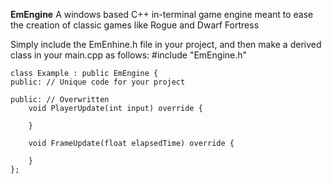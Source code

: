 **EmEngine**
A windows based C++ in-terminal game engine meant to ease the creation of classic games like Rogue and Dwarf Fortress

Simply include the EmEnhine.h file in your project, and then make a derived class in your main.cpp as follows:
#include "EmEngine.h"

    class Example : public EmEngine {
    public: // Unique code for your project
    
    public: // Overwritten
        void PlayerUpdate(int input) override {

        }
     
        void FrameUpdate(float elapsedTime) override {

        }
    };
